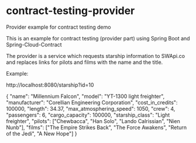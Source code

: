 # contract-testing-provider
Provider example for contract testing demo

This is an example for contract testing (provider part) using Spring Boot and Spring-Cloud-Contract

The provider is a service which requests starship information to SWApi.co and replaces links for pilots and films with the name and the title.

Example:

http://localhost:8080/starship?id=10

{
  "name": "Millennium Falcon",
  "model": "YT-1300 light freighter",
  "manufacturer": "Corellian Engineering Corporation",
  "cost_in_credits": 100000,
  "length": 34.37,
  "max_atmosphering_speed": 1050,
  "crew": 4,
  "passengers": 6,
  "cargo_capacity": 100000,
  "starship_class": "Light freighter",
  "pilots": ["Chewbacca", "Han Solo", "Lando Calrissian", "Nien Nunb"],
  "films": ["The Empire Strikes Back", "The Force Awakens", "Return of the Jedi", "A New Hope"]
}
